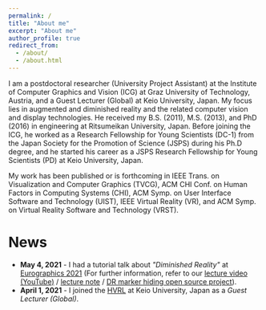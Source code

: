 ```yaml
---
permalink: /
title: "About me"
excerpt: "About me"
author_profile: true
redirect_from: 
  - /about/
  - /about.html
---
```


I am a postdoctoral researcher (University Project Assistant) at the Institute of Computer Graphics and Vision (ICG) at Graz University of Technology, Austria, and a Guest Lecturer (Global) at Keio University, Japan. My focus lies in augmented and diminished reality and the related computer vision and display technologies. He received my B.S. (2011), M.S. (2013), and PhD (2016) in engineering at Ritsumeikan University, Japan. Before joining the ICG, he worked as a Research Fellowship for Young Scientists (DC-1) from the Japan Society for the Promotion of Science (JSPS) during his Ph.D degree, and he started his career as a JSPS Research Fellowship for Young Scientists (PD) at Keio University, Japan.

My work has been published or is forthcoming in IEEE Trans. on Visualization and Computer Graphics (TVCG), ACM CHI Conf. on Human Factors in Computing Systems (CHI), ACM Symp. on User Interface Software and Technology (UIST), IEEE Virtual Reality (VR), and ACM Symp. on Virtual Reality Software and Technology (VRST).

# News
* **May 4, 2021** - I had a tutorial talk about _"Diminished Reality"_ at [Eurographics 2021](https://conferences.eg.org/eg2021/program/tutorials/) (For further information, refer to our [lecture video (YouTube)](https://youtu.be/RIr28JDuveA) / [lecture note](https://diglib.eg.org/handle/10.2312/egt20211036) / [DR marker hiding open source project](https://github.com/Mugichoko445/DRMarkerHiding)).
* **April 1, 2021** - I joined the [HVRL](http://hvrl.ics.keio.ac.jp/) at Keio University, Japan as a _Guest Lecturer (Global)_.